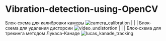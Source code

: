 # Vibration-detection-using-OpenCV
Блок-схема для калибровки камеры
![camera_calibration](https://user-images.githubusercontent.com/79339489/177723238-94cb40ed-658d-4c5a-a17c-ddad6e9e10ef.png)
|
|
|
Блок-схема для удаления дисторсии
![video_undistortion](https://user-images.githubusercontent.com/79339489/177723500-919874dc-bbba-4503-b179-3d3229cd821e.png)
|
|
|
Блок-схема для трекинга методом Лукаса-Канаде
![lucas_kanade_tracking](https://user-images.githubusercontent.com/79339489/177723572-bf63eddd-801a-422d-8e5f-e5867b2c8400.png)
